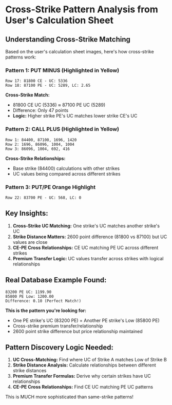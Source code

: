 # Cross-Strike Pattern Analysis from User's Calculation Sheet

## Understanding Cross-Strike Matching

Based on the user's calculation sheet images, here's how cross-strike patterns work:

### Pattern 1: PUT MINUS (Highlighted in Yellow)
```
Row 17: 81800 CE - UC: 5336
Row 18: 87100 PE - UC: 5289, LC: 2.65
```

**Cross-Strike Match:**
- 81800 CE UC (5336) ≈ 87100 PE UC (5289)
- Difference: Only 47 points
- **Logic:** Higher strike PE's UC matches lower strike CE's UC

### Pattern 2: CALL PLUS (Highlighted in Yellow)
```
Row 1: 84400, 87100, 1696, 1420
Row 2: 1696, 86096, 1004, 1004
Row 3: 86096, 1004, 692, 416
```

**Cross-Strike Relationships:**
- Base strike (84400) calculations with other strikes
- UC values being compared across different strikes

### Pattern 3: PUT/PE Orange Highlight
```
Row 22: 83700 PE - UC: 568, LC: 0
```

## Key Insights:

1. **Cross-Strike UC Matching:** One strike's UC matches another strike's UC
2. **Strike Distance Matters:** 2600 point difference (81800 vs 87100) but UC values are close
3. **CE-PE Cross Relationships:** CE UC matching PE UC across different strikes
4. **Premium Transfer Logic:** UC values transfer across strikes with logical relationships

## Real Database Example Found:
```
83200 PE UC: 1199.90
85800 PE Low: 1200.00
Difference: 0.10 (Perfect Match!)
```

**This is the pattern you're looking for:**
- One PE strike's UC (83200 PE) = Another PE strike's Low (85800 PE)
- Cross-strike premium transfer/relationship
- 2600 point strike difference but price relationship maintained

## Pattern Discovery Logic Needed:

1. **UC Cross-Matching:** Find where UC of Strike A matches Low of Strike B
2. **Strike Distance Analysis:** Calculate relationships between different strike distances
3. **Premium Transfer Formulas:** Derive why certain strikes have UC relationships
4. **CE-PE Cross Relationships:** Find CE UC matching PE UC patterns

This is MUCH more sophisticated than same-strike patterns!






